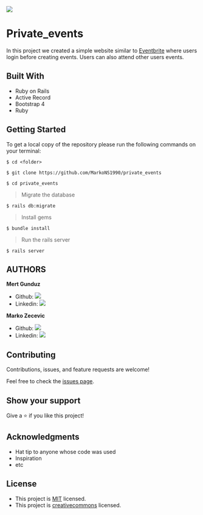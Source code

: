 ![](https://img.shields.io/badge/Microverse-blueviolet)

# Private_events

In this project we created a simple website similar to [Eventbrite](https://www.eventbrite.com) where users login before creating events. Users can also attend other users events.

## Built With

- Ruby on Rails
- Active Record
- Bootstrap 4
- Ruby

## Getting Started

To get a local copy of the repository please run the following commands on your terminal:

```
$ cd <folder>
```

```
$ git clone https://github.com/MarkoNS1990/private_events
```

```
$ cd private_events
```

> Migrate the database

```
$ rails db:migrate
```

> Install gems

```
$ bundle install
```

> Run the rails server

```
$ rails server
```

## AUTHORS

**Mert Gunduz**

- Github: [![](https://img.shields.io/badge/GitHub-100000?style=for-the-badge&logo=github&logoColor=white)](https://github.com/mgunduz1)
- Linkedin: [![](https://img.shields.io/badge/LinkedIn-0077B5?style=for-the-badge&logo=linkedin&logoColor=white)](https://www.linkedin.com/in/mertgunduz1/)

**Marko Zecevic**

- Github: [![](https://img.shields.io/badge/GitHub-100000?style=for-the-badge&logo=github&logoColor=white)](https://github.com/MarkoNS1990)
- Linkedin: [![](https://img.shields.io/badge/LinkedIn-0077B5?style=for-the-badge&logo=linkedin&logoColor=white)](https://www.linkedin.com/in/zecevicmarko/)

## Contributing

Contributions, issues, and feature requests are welcome!

Feel free to check the [issues page](https://github.com/MarkoNS1990/private_events/issues).

## Show your support

Give a ⭐️ if you like this project!

## Acknowledgments

- Hat tip to anyone whose code was used
- Inspiration
- etc

## License

- This project is [MIT](https://opensource.org/licenses/MIT) licensed.
- This project is [creativecommons](https://creativecommons.org/licenses/by-nc/4.0/) licensed.

